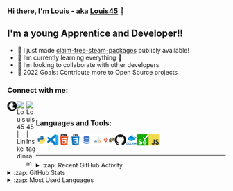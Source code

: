 ### Hi there, I'm Louis - aka [Louis45][website] 👋 

## I'm a young Apprentice and Developer!!

- 🔭 I just made [claim-free-steam-packages](https://github.com/Luois45/claim-free-steam-packages) publicly available!
- 🌱 I’m currently learning everything 🤣
- 👯 I’m looking to collaborate with other developers
- 🥅 2022 Goals: Contribute more to Open Source projects

### Connect with me:

[<img align="left" alt="linktree.louis45.de" width="22px" src="https://raw.githubusercontent.com/iconic/open-iconic/master/svg/globe.svg" />][website]
[<img align="left" alt="Louis45 | LinkedIn" width="22px" src="https://cdn.jsdelivr.net/npm/simple-icons@v3/icons/linkedin.svg" />][linkedin]
[<img align="left" alt="Louis45 | Instagram" width="22px" src="https://cdn.jsdelivr.net/npm/simple-icons@v3/icons/instagram.svg" />][instagram]

<br />

### Languages and Tools:

[<img align="left" alt="Python" width="26px" src="https://raw.githubusercontent.com/github/explore/80688e429a7d4ef2fca1e82350fe8e3517d3494d/topics/python/python.png" />](https://github.com/topics/python)
[<img align="left" alt="Visual Studio Code" width="26px" src="https://raw.githubusercontent.com/github/explore/bbd48b997e8d0bef63f676eca4da5e1f76487b56/topics/visual-studio-code/visual-studio-code.png" />](https://github.com/topics/visual-studio-code)
[<img align="left" alt="HTML" width="26px" src="https://raw.githubusercontent.com/github/explore/80688e429a7d4ef2fca1e82350fe8e3517d3494d/topics/html/html.png" />](https://github.com/topics/html)
[<img align="left" alt="CSS" width="26px" src="https://raw.githubusercontent.com/github/explore/80688e429a7d4ef2fca1e82350fe8e3517d3494d/topics/css/css.png" />](https://github.com/topics/css)
[<img align="left" alt="SQL" width="26px" src="https://raw.githubusercontent.com/github/explore/80688e429a7d4ef2fca1e82350fe8e3517d3494d/topics/sql/sql.png" />](https://github.com/topics/sql)
[<img align="left" alt="MySQL" width="26px" src="https://raw.githubusercontent.com/github/explore/80688e429a7d4ef2fca1e82350fe8e3517d3494d/topics/mysql/mysql.png" />](https://github.com/topics/mysql)
[<img align="left" alt="Git" width="26px" src="https://raw.githubusercontent.com/github/explore/80688e429a7d4ef2fca1e82350fe8e3517d3494d/topics/git/git.png" />](https://github.com/topics/git)
[<img align="left" alt="GitHub" width="26px" src="https://raw.githubusercontent.com/github/explore/78df643247d429f6cc873026c0622819ad797942/topics/github/github.png" />](https://github.com/topics/github)
[<img align="left" alt="GitHub" width="26px" src="https://raw.githubusercontent.com/github/explore/80688e429a7d4ef2fca1e82350fe8e3517d3494d/topics/docker/docker.png" />](https://github.com/topics/docker)
[<img align="left" alt="Selenium" width="26px" src="https://raw.githubusercontent.com/github/explore/6c7084bb772f6fabaae377f5ae4a607594234ee6/topics/selenium/selenium.png" />](https://github.com/topics/selenium)
[<img align="left" alt="JavaScript" width="26px" src="https://raw.githubusercontent.com/github/explore/80688e429a7d4ef2fca1e82350fe8e3517d3494d/topics/javascript/javascript.png" />](https://github.com/topics/javascript)

<br />
<br />

---

<details>
  <summary>:zap: Recent GitHub Activity</summary>
  
<!--START_SECTION:activity-->
1. ❗️ Closed issue [#119](https://github.com/Luois45/claim-free-steam-packages/issues/119) in [Luois45/claim-free-steam-packages](https://github.com/Luois45/claim-free-steam-packages)
2. 🗣 Commented on [#119](https://github.com/Luois45/claim-free-steam-packages/issues/119) in [Luois45/claim-free-steam-packages](https://github.com/Luois45/claim-free-steam-packages)
3. 🗣 Commented on [#115](https://github.com/Luois45/claim-free-steam-packages/issues/115) in [Luois45/claim-free-steam-packages](https://github.com/Luois45/claim-free-steam-packages)
4. 🗣 Commented on [#109](https://github.com/Luois45/claim-free-steam-packages/issues/109) in [Luois45/claim-free-steam-packages](https://github.com/Luois45/claim-free-steam-packages)
5. ❗️ Closed issue [#111](https://github.com/Luois45/claim-free-steam-packages/issues/111) in [Luois45/claim-free-steam-packages](https://github.com/Luois45/claim-free-steam-packages)
6. 🗣 Commented on [#111](https://github.com/Luois45/claim-free-steam-packages/issues/111) in [Luois45/claim-free-steam-packages](https://github.com/Luois45/claim-free-steam-packages)
7. ❗️ Closed issue [#112](https://github.com/Luois45/claim-free-steam-packages/issues/112) in [Luois45/claim-free-steam-packages](https://github.com/Luois45/claim-free-steam-packages)
8. ❗️ Closed issue [#113](https://github.com/Luois45/claim-free-steam-packages/issues/113) in [Luois45/claim-free-steam-packages](https://github.com/Luois45/claim-free-steam-packages)
9. ❗️ Closed issue [#114](https://github.com/Luois45/claim-free-steam-packages/issues/114) in [Luois45/claim-free-steam-packages](https://github.com/Luois45/claim-free-steam-packages)
10. ❗️ Closed issue [#74](https://github.com/Luois45/claim-free-steam-packages/issues/74) in [Luois45/claim-free-steam-packages](https://github.com/Luois45/claim-free-steam-packages)
<!--END_SECTION:activity-->
  
</details>

<details>
  <summary>:zap: GitHub Stats</summary>
  <a href="https://github.com/Luois45?tab=repositories">
    <img align="center" alt="Louis45's GitHub Stats" src="https://github-readme-stats.vercel.app/api?username=Luois45&count_private=true&theme=tokyonight&show_icons=true" />
  </a>
</details>

<details>
  <summary>:zap: Most Used Languages</summary>
  <a href="https://github.com/Luois45?tab=repositories">
    <img align="center" alt="Louis45's Most Used Languages" src="https://github-readme-stats.vercel.app/api/top-langs/?username=Luois45&count_private=true&theme=tokyonight&layout=compact" />
  </a>
</details>

[website]: https://linktree.louis45.de/
[instagram]: https://rebrand.ly/instagram-45
[linkedin]: https://rebrand.ly/linkedin-45
